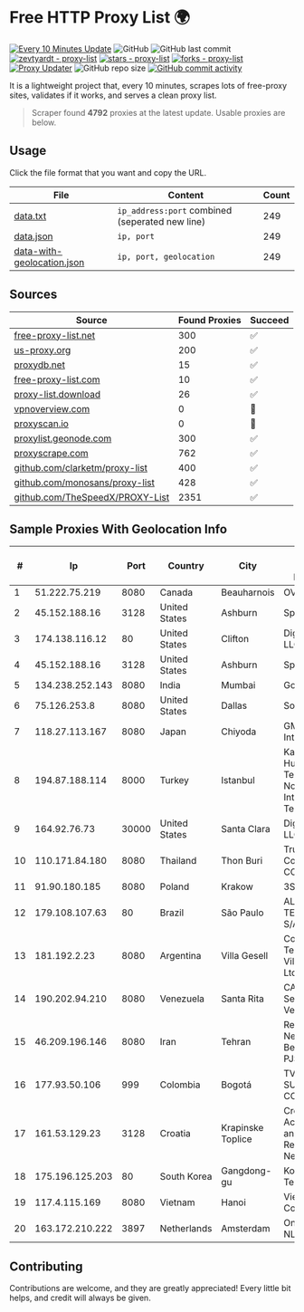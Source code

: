 
# Free HTTP Proxy List 🌍

[![Every 10 Minutes Update](https://github.com/mertguvencli/http-proxy-list/actions/workflows/main.yml/badge.svg?branch=main)](https://github.com/mertguvencli/http-proxy-list/actions/workflows/main.yml)
![GitHub](https://img.shields.io/github/license/mertguvencli/http-proxy-list)
![GitHub last commit](https://img.shields.io/github/last-commit/mertguvencli/http-proxy-list)
[![zevtyardt - proxy-list](https://img.shields.io/static/v1?label=zevtyardt&message=proxy-list&color=blue&logo=github)](https://github.com/zevtyardt/proxy-list "Go to GitHub repo")
[![stars - proxy-list](https://img.shields.io/github/stars/zevtyardt/proxy-list?style=social)](https://github.com/zevtyardt/proxy-list)
[![forks - proxy-list](https://img.shields.io/github/forks/zevtyardt/proxy-list?style=social)](https://github.com/zevtyardt/proxy-list)
[![Proxy Updater](https://github.com/zevtyardt/proxy-list/workflows/Proxy%20Updater/badge.svg)](https://github.com/zevtyardt/proxy-list/actions?query=workflow:"Proxy+Updater")
![GitHub repo size](https://img.shields.io/github/repo-size/zevtyardt/proxy-list)
[![GitHub commit activity](https://img.shields.io/github/commit-activity/m/zevtyardt/proxy-list?logo=commits)](https://github.com/zevtyardt/proxy-list/commits/main)

It is a lightweight project that, every 10 minutes, scrapes lots of free-proxy sites, validates if it works, and serves a clean proxy list.

> Scraper found **4792** proxies at the latest update. Usable proxies are below.

## Usage

Click the file format that you want and copy the URL.

|File|Content|Count|
|----|-------|-----|
|[data.txt](https://raw.githubusercontent.com/mertguvencli/http-proxy-list/main/proxy-list/data.txt)|`ip_address:port` combined (seperated new line)|249|
|[data.json](https://raw.githubusercontent.com/mertguvencli/http-proxy-list/main/proxy-list/data.json)|`ip, port`|249|
|[data-with-geolocation.json](https://raw.githubusercontent.com/mertguvencli/http-proxy-list/main/proxy-list/data-with-geolocation.json)|`ip, port, geolocation`|249|

## Sources

|Source|Found Proxies|Succeed|
|------|-------------|-------|
|[free-proxy-list.net](https://free-proxy-list.net)|300|✅|
|[us-proxy.org](https://www.us-proxy.org)|200|✅|
|[proxydb.net](http://proxydb.net)|15|✅|
|[free-proxy-list.com](https://free-proxy-list.com/?page=&port=&type%5B%5D=http&type%5B%5D=https&up_time=0&search=Search)|10|✅|
|[proxy-list.download](https://www.proxy-list.download/HTTP)|26|✅|
|[vpnoverview.com](https://vpnoverview.com/privacy/anonymous-browsing/free-proxy-servers)|0|🚫|
|[proxyscan.io](https://www.proxyscan.io)|0|🚫|
|[proxylist.geonode.com](https://proxylist.geonode.com/api/proxy-list?limit=300&page=1&sort_by=lastChecked&sort_type=desc&protocols=http,https)|300|✅|
|[proxyscrape.com](https://api.proxyscrape.com/v2/?request=displayproxies&protocol=http&timeout=10000&country=all&ssl=all&anonymity=all)|762|✅|
|[github.com/clarketm/proxy-list](https://raw.githubusercontent.com/clarketm/proxy-list/master/proxy-list-raw.txt)|400|✅|
|[github.com/monosans/proxy-list](https://raw.githubusercontent.com/monosans/proxy-list/main/proxies/http.txt)|428|✅|
|[github.com/TheSpeedX/PROXY-List](https://raw.githubusercontent.com/TheSpeedX/PROXY-List/master/http.txt)|2351|✅|


## Sample Proxies With Geolocation Info

|#|Ip|Port|Country|City|Internet Service Provider|
|-|--|----|-------|----|-------------------------|
|1|51.222.75.219|8080|Canada|Beauharnois|OVH Hosting|
|2|45.152.188.16|3128|United States|Ashburn|Sprint|
|3|174.138.116.12|80|United States|Clifton|DigitalOcean, LLC|
|4|45.152.188.16|3128|United States|Ashburn|Sprint|
|5|134.238.252.143|8080|India|Mumbai|Google LLC|
|6|75.126.253.8|8080|United States|Dallas|SoftLayer|
|7|118.27.113.167|8080|Japan|Chiyoda|GMO Internet, Inc.|
|8|194.87.188.114|8000|Turkey|Istanbul|Kadir Huseyin Tezcan Nosspeed Internet Teknolojileri|
|9|164.92.76.73|30000|United States|Santa Clara|DigitalOcean, LLC|
|10|110.171.84.180|8080|Thailand|Thon Buri|True Internet Corporation CO. Ltd.|
|11|91.90.180.185|8080|Poland|Krakow|3S S.A. LIR|
|12|179.108.107.63|80|Brazil|São Paulo|ALGAR TELECOM S/A|
|13|181.192.2.23|8080|Argentina|Villa Gesell|Coop Telefonica Villa Gesell Ltda|
|14|190.202.94.210|8080|Venezuela|Santa Rita|CANTV Servicios, Venezuela|
|15|46.209.196.146|8080|Iran|Tehran|Respina Networks & Beyond PJSC|
|16|177.93.50.106|999|Colombia|Bogotá|TV AZTECA SUCURSAL COLOMBIA|
|17|161.53.129.23|3128|Croatia|Krapinske Toplice|Croatian Academic and Research Network|
|18|175.196.125.203|80|South Korea|Gangdong-gu|Korea Telecom|
|19|117.4.115.169|8080|Vietnam|Hanoi|Viettel Corporation|
|20|163.172.210.222|3897|Netherlands|Amsterdam|Online SAS NL|



## Contributing

Contributions are welcome, and they are greatly appreciated! Every
little bit helps, and credit will always be given.

